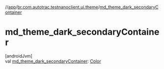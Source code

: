 //[app](../../index.md)/[br.com.autotrac.testnanoclient.ui.theme](index.md)/[md_theme_dark_secondaryContainer](md_theme_dark_secondary-container.md)

# md_theme_dark_secondaryContainer

[androidJvm]\
val [md_theme_dark_secondaryContainer](md_theme_dark_secondary-container.md): [Color](https://developer.android.com/reference/kotlin/androidx/compose/ui/graphics/Color.html)
